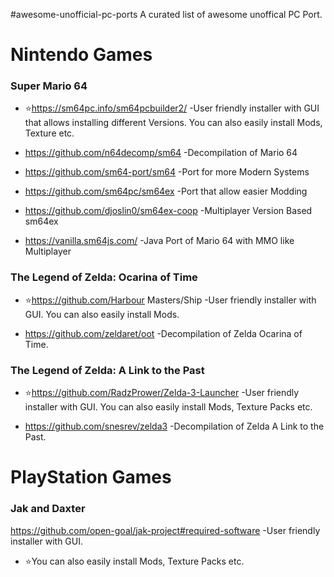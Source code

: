 #awesome-unofficial-pc-ports
A curated list of awesome unoffical PC Port.

# Nintendo Games
### Super Mario 64
- ⭐https://sm64pc.info/sm64pcbuilder2/ -User friendly installer with GUI that allows installing different Versions.
You can also easily install Mods, Texture etc.

- https://github.com/n64decomp/sm64 -Decompilation of Mario 64

- https://github.com/sm64-port/sm64 -Port for more Modern Systems

- https://github.com/sm64pc/sm64ex -Port that allow easier Modding

- https://github.com/djoslin0/sm64ex-coop -Multiplayer Version Based sm64ex

- https://vanilla.sm64js.com/ -Java Port of Mario 64 with MMO like Multiplayer

### The Legend of Zelda: Ocarina of Time 
- ⭐https://github.com/Harbour Masters/Ship -User friendly installer with GUI.
You can also easily install Mods.

- https://github.com/zeldaret/oot -Decompilation of Zelda Ocarina of Time.

### The Legend of Zelda: A Link to the Past
- ⭐https://github.com/RadzPrower/Zelda-3-Launcher -User friendly installer with GUI.
You can also easily install Mods, Texture Packs etc.

- https://github.com/snesrev/zelda3 -Decompilation of Zelda A Link to the Past.


# PlayStation Games
### Jak and Daxter
https://github.com/open-goal/jak-project#required-software -User friendly installer with GUI.
- ⭐You can also easily install Mods, Texture Packs etc.
